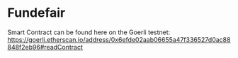 # Fundefair


Smart Contract can be found here on the Goerli testnet: https://goerli.etherscan.io/address/0x6efde02aab06655a47f336527d0ac88848f2eb96#readContract
